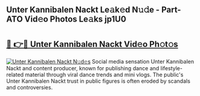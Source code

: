 ## Unter Kannibalen Nackt Le𝚊k𝚎d N𝚞𝚍e - Part-ATO Vid𝚎o Photos Le𝚊ks jp1U0

# <h2><a href="http://fban9me.evod.top/?m=Unter+Kannibalen+Nackt">🔗 👉🔴 Unter Kannibalen Nackt Vid𝚎o Ph𝚘t𝚘s</a></h2>

[![Unter Kannibalen Nackt N𝚞d𝚎s](https://i.imgur.com/8V9OHl7.gif)](http://fban9me.evod.top/?m=Unter+Kannibalen+Nackt)
Social media sensation Unter Kannibalen Nackt and content producer, known for publishing dance and lifestyle-related material through viral dance trends and mini vlogs. The public's Unter Kannibalen Nackt trust in public figures is often eroded by scandals and controversies. 
